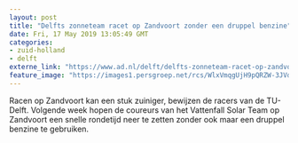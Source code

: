 ```yaml
---
layout: post
title: "Delfts zonneteam racet op Zandvoort zonder een druppel benzine"
date: Fri, 17 May 2019 13:05:49 GMT
categories: 
- zuid-holland 
- delft 
externe_link: "https://www.ad.nl/delft/delfts-zonneteam-racet-op-zandvoort-zonder-een-druppel-benzine~a0d150fc/"
feature_image: "https://images1.persgroep.net/rcs/WlxVmqgUjH9pQRZW-3JVdbPxerw/diocontent/113326566/_fitwidth/400/?appId=21791a8992982cd8da851550a453bd7f&quality=0.7"
---
```


Racen op Zandvoort kan een stuk zuiniger, bewijzen de racers van de TU-Delft. Volgende week hopen de coureurs van het Vattenfall Solar Team op Zandvoort een snelle rondetijd neer te zetten zonder ook maar een druppel benzine te gebruiken.
